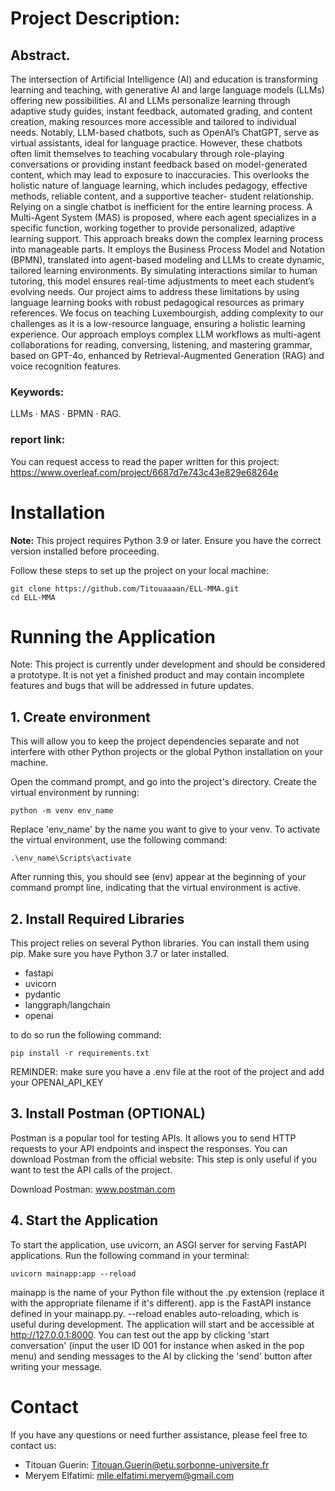 # Project Description:

## Abstract. 
The intersection of Artificial Intelligence (AI) and education
is transforming learning and teaching, with generative AI and large language models (LLMs) offering new possibilities. 
AI and LLMs personalize learning through adaptive study guides, instant feedback, automated
grading, and content creation, making resources more accessible and tailored to individual needs. 
Notably, LLM-based chatbots, such as OpenAI’s ChatGPT, serve as virtual assistants, ideal for language practice.
However, these chatbots often limit themselves to teaching vocabulary
through role-playing conversations or providing instant feedback based
on model-generated content, which may lead to exposure to inaccuracies.
This overlooks the holistic nature of language learning, which includes
pedagogy, effective methods, reliable content, and a supportive teacher-
student relationship. Relying on a single chatbot is inefficient for the entire learning process. A Multi-Agent System (MAS) is proposed, where
each agent specializes in a specific function, working together to provide
personalized, adaptive learning support. This approach breaks down the
complex learning process into manageable parts. It employs the Business Process Model and Notation (BPMN), translated into agent-based
modeling and LLMs to create dynamic, tailored learning environments.
By simulating interactions similar to human tutoring, this model ensures
real-time adjustments to meet each student’s evolving needs.
Our project aims to address these limitations by using language learning books with robust pedagogical resources as primary references. 
We focus on teaching Luxembourgish, adding complexity to our challenges
as it is a low-resource language, ensuring a holistic learning experience.
Our approach employs complex LLM workflows as multi-agent collaborations for reading, conversing, listening, and mastering grammar, based
on GPT-4o, enhanced by Retrieval-Augmented Generation (RAG) and voice recognition features.

### Keywords: 
LLMs · MAS · BPMN · RAG.

### report link:
You can request access to read the paper written for this project:
https://www.overleaf.com/project/6687d7e743c43e829e68264e

# Installation
**Note:** This project requires Python 3.9 or later. Ensure you have the correct version installed before proceeding.

Follow these steps to set up the project on your local machine:
```
git clone https://github.com/Titouaaaan/ELL-MMA.git
cd ELL-MMA
```

# Running the Application
Note: This project is currently under development and should be considered a prototype. It is not yet a finished product and may contain incomplete features and bugs that will be addressed in future updates.

## 1. Create environment
This will allow you to keep the project dependencies separate and not interfere with other Python projects or the global Python installation on your machine.

Open the command prompt, and go into the project's directory. Create the virtual environment by running:
```
python -m venv env_name
```
Replace 'env_name' by the name you want to give to your venv.
To activate the virtual environment, use the following command:
```
.\env_name\Scripts\activate
```

After running this, you should see (env) appear at the beginning of your command prompt line, indicating that the virtual environment is active.

## 2. Install Required Libraries
This project relies on several Python libraries. You can install them using pip. Make sure you have Python 3.7 or later installed.
- fastapi
- uvicorn
- pydantic
- langgraph/langchain
- openai

to do so run the following command:

```
pip install -r requirements.txt
```

REMINDER: make sure you have a .env file at the root of the project and add your OPENAI_API_KEY

## 3. Install Postman (OPTIONAL)
Postman is a popular tool for testing APIs. It allows you to send HTTP requests to your API endpoints and inspect the responses. You can download Postman from the official website:
This step is only useful if you want to test the API calls of the project.

Download Postman: www.postman.com

## 4. Start the Application
To start the application, use uvicorn, an ASGI server for serving FastAPI applications. Run the following command in your terminal:
```
uvicorn mainapp:app --reload
```

mainapp is the name of your Python file without the .py extension (replace it with the appropriate filename if it's different).
app is the FastAPI instance defined in your mainapp.py.
--reload enables auto-reloading, which is useful during development.
The application will start and be accessible at http://127.0.0.1:8000.
You can test out the app by clicking 'start conversation' (input the user ID 001 for instance when asked in the pop menu) and sending messages to the AI by clicking the 'send' button after writing your message.

# Contact
If you have any questions or need further assistance, please feel free to contact us:
- Titouan Guerin: Titouan.Guerin@etu.sorbonne-universite.fr
- Meryem Elfatimi: mlle.elfatimi.meryem@gmail.com
